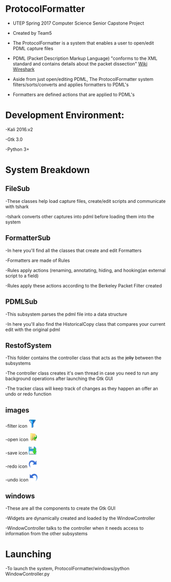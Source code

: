 # ProtocolFormatter

+ UTEP Spring 2017 Computer Science Senior Capstone Project

+ Created by Team5

+ The ProtocolFormatter is a system that enables a user to open/edit PDML capture files

+ PDML (Packet Description Markup Language) "conforms to the XML standard and contains details about the packet dissection" [Wiki Wireshark](https://en.wikipedia.org/wiki/Berkeley_Packet_Filter)

+ Aside from just open/editing PDML, The ProtocolFormatter system filters/sorts/converts and applies formatters to PDML's

+ Formatters are defined actions that are applied to PDML's

# Development Environment:

-Kali 2016.v2

-Gtk 3.0

-Python 3+
 
# System Breakdown

## FileSub

-These classes help load capture files, create/edit scripts and communicate with tshark 

-tshark converts other captures into pdml before loading them into the system

## FormatterSub

-In here you'll find all the classes that create and edit Formatters 

-Formatters are made of Rules 

-Rules apply actions (renaming, annotating, hiding, and hooking(an external script to a field)

-Rules apply these actions according to the Berkeley Packet Filter created

## PDMLSub

-This subsystem parses the pdml file into a data structure 

-In here you'll also find the HistoricalCopy class that compares your current edit with the original pdml

## RestofSystem

-This folder contains the controller class that acts as the ~~jelly~~ between the subsystems 

-The controller class creates it's own thread in case you need to run any background operations after launching the Gtk GUI

-The tracker class will keep track of changes as they happen an offer an undo or redo function 

## images

-filter icon
![filter](https://github.com/dgonzalez33/ProtocolFormatter/blob/master/images/filter.png)

-open icon
![open](https://github.com/dgonzalez33/ProtocolFormatter/blob/master/images/open.png)

-save icon
![save](https://github.com/dgonzalez33/ProtocolFormatter/blob/master/images/save.png)

-redo icon
![redo](https://github.com/dgonzalez33/ProtocolFormatter/blob/master/images/redo.png)

-undo icon
![undo](https://github.com/dgonzalez33/ProtocolFormatter/blob/master/images/undo.png)

## windows

-These are all the components to create the Gtk GUI

-Widgets are dynamically created and loaded by the WindowController 

-WindowController talks to the controller when it needs access to information from the other subsystems 
 
# Launching

-To launch the system, ProtocolFormatter/windows/python WindowController.py
 
